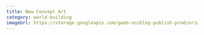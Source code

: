 ```yaml
---
title: New Concept Art
category: world-building
imageUrl: https://storage.googleapis.com/gweb-uniblog-publish-prod/original_images/PXL_20210120_210833921_3.jpg
---
```

